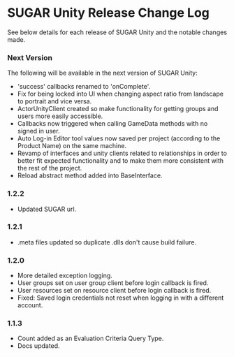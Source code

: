 # SUGAR Unity Release Change Log
See below details for each release of SUGAR Unity and the notable changes made.

### Next Version
The following will be available in the next version of SUGAR Unity:
- 'success' callbacks renamed to 'onComplete'.
- Fix for being locked into UI when changing aspect ratio from landscape to portrait and vice versa.
- ActorUnityClient created so make functionality for getting groups and users more easily accessible.
- Callbacks now triggered when calling GameData methods with no signed in user.
- Auto Log-in Editor tool values now saved per project (according to the Product Name) on the same machine.
- Revamp of interfaces and unity clients related to relationships in order to better fit expected functionality and to make them more consistent with the rest of the project.
- Reload abstract method added into BaseInterface.

### 1.2.2
- Updated SUGAR url.

### 1.2.1
- .meta files updated so duplicate .dlls don't cause build failure.

### 1.2.0
- More detailed exception logging.
- User groups set on user group client before login callback is fired.
- User resources set on resource client before login callback is fired.
- Fixed: Saved login credentials not reset when logging in with a different account.

### 1.1.3
- Count added as an Evaluation Criteria Query Type.
- Docs updated.